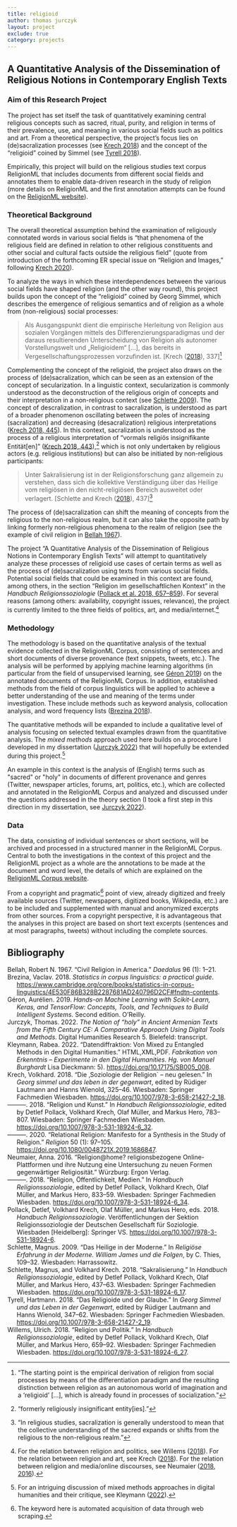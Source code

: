 ```yaml
---
title: religioid
author: thomas jurczyk
layout: project
exclude: true
category: projects
---
```


<h2
id="a-quantitative-analysis-of-the-dissemination-of-religious-notions-in-contemporary-english-texts">A
Quantitative Analysis of the Dissemination of Religious Notions in
Contemporary English Texts</h2>
<h3 id="aim-of-this-research-project">Aim of this Research Project</h3>
<p>The project has set itself the task of quantitatively examining
central religious concepts such as sacred, ritual, purity, and religion
in terms of their prevalence, use, and meaning in various social fields
such as politics and art. From a theoretical perspective, the project’s
focus lies on (de)sacralization processes <span class="citation"
data-cites="krech_soziologie_2018">(see <a
href="#ref-krech_soziologie_2018" role="doc-biblioref">Krech
2018</a>)</span> and the concept of the “religioid” coined by Simmel
<span class="citation" data-cites="tyrell_religioide_2018">(see <a
href="#ref-tyrell_religioide_2018" role="doc-biblioref">Tyrell
2018</a>)</span>.</p>
<p>Empirically, this project will build on the religious studies text
corpus ReligionML that includes documents from different social fields
and annotates them to enable data-driven research in the study of
religion (more details on ReligionML and the first annotation attempts
can be found on the <a
href="https://thomjur.github.io/home_page/projects/religionml.html">ReligionML
website</a>).</p>
<h3 id="theoretical-background">Theoretical Background</h3>
<p>The overall theoretical assumption behind the examination of
religiously connotated words in various social fields is “that phenomena
of the religious field are defined in relation to other religious
constituents and other social and cultural facts outside the religious
field” <span class="citation" data-cites="krech_relational_2020">(quote
from introduction of the forthcoming ER special issue on “Religion and
Images,” following <a href="#ref-krech_relational_2020"
role="doc-biblioref">Krech 2020</a>)</span>.</p>
<p>To analyze the ways in which these interdependences between the
various social fields have shaped religion (and the other way round),
this project builds upon the concept of the “religioid” coined by Georg
Simmel, which describes the emergence of religious semantics and of
religion as a whole from (non-religious) social processes:</p>
<blockquote>
<p>Als Ausgangspunkt dient die empirische Herleitung von Religion aus
sozialen Vorgängen mittels des Differenzierungsparadigmas und der daraus
resultierenden Unterscheidung von Religion als autonomer
Vorstellungswelt und „Religioidem“ […], das bereits in
Vergesellschaftungsprozessen vorzufinden ist. [<span class="citation"
data-cites="krech_soziologie_2018">Krech (<a
href="#ref-krech_soziologie_2018" role="doc-biblioref">2018</a>)</span>,
337]<a href="#fn1" class="footnote-ref" id="fnref1"
role="doc-noteref"><sup>1</sup></a></p>
</blockquote>
<p>Complementing the concept of the religioid, the project also draws on
the process of (de)sacralization, which can be seen as an extension of
the concept of secularization. In a linguistic context, secularization
is commonly understood as the deconstruction of the religious origin of
concepts and their interpretation in a non-religious context <span
class="citation" data-cites="schlette_heilige_2009">(see <a
href="#ref-schlette_heilige_2009" role="doc-biblioref">Schlette
2009</a>)</span>. The concept of descralization, in contrast to
sacralization, is understood as part of a broader phenomenon oscillating
between the poles of increasing (sacralization) and decreasing
(desacralization) religious interpretations <span class="citation"
data-cites="krech_soziologie_2018">(<a href="#ref-krech_soziologie_2018"
role="doc-biblioref">Krech 2018, 445</a>)</span>. In this context,
sacralization is understood as the process of a religious interpretation
of “vormals religiös insignifikante Entität[en]” <span class="citation"
data-cites="krech_soziologie_2018">(<a href="#ref-krech_soziologie_2018"
role="doc-biblioref">Krech 2018, 443</a>)</span>,<a href="#fn2"
class="footnote-ref" id="fnref2" role="doc-noteref"><sup>2</sup></a>
which is not only undertaken by religious actors (e.g. religious
institutions) but can also be initiated by non-religious
participants:</p>
<blockquote>
<p>Unter Sakralisierung ist in der Religionsforschung ganz allgemein zu
verstehen, dass sich die kollektive Verständigung über das Heilige vom
religiösen in den nicht-religiösen Bereich ausweitet oder verlagert.
[<span class="citation"
data-cites="schlette_sakralisierung_2018">Schlette and Krech (<a
href="#ref-schlette_sakralisierung_2018"
role="doc-biblioref">2018</a>)</span>, 437]<a href="#fn3"
class="footnote-ref" id="fnref3" role="doc-noteref"><sup>3</sup></a></p>
</blockquote>
<p>The process of (de)sacralization can shift the meaning of concepts
from the religious to the non-religious realm, but it can also take the
opposite path by linking formerly non-religious phenomena to the realm
of religion <span class="citation" data-cites="bellah_civil_1967">(see
the example of civil religion in <a href="#ref-bellah_civil_1967"
role="doc-biblioref">Bellah 1967</a>)</span>.</p>
<p>The project “A Quantitative Analysis of the Dissemination of
Religious Notions in Contemporary English Texts” will attempt to
quantitatively analyze these processes of religioid use cases of certain
terms as well as the process of (de)sacralization using texts from
various social fields. Potential social fields that could be examined in
this context are found, among others, in the section “Religion im
gesellschaftlichen Kontext” in the <em>Handbuch Religionssoziologie</em>
<span class="citation" data-cites="pollack_handbuch_2018">(<a
href="#ref-pollack_handbuch_2018" role="doc-biblioref">Pollack et al.
2018, 657–859</a>)</span>. For several reasons (among others:
availability, copyright issues, relevance), the project is currently
limited to the three fields of politics, art, and media/internet.<a
href="#fn4" class="footnote-ref" id="fnref4"
role="doc-noteref"><sup>4</sup></a></p>
<h3 id="methodology">Methodology</h3>
<p>The methodology is based on the quantitative analysis of the textual
evidence collected in the ReligionML Corpus, consisting of sentences and
short documents of diverse provenance (text snippets, tweets, etc.). The
analysis will be performed by applying machine learning algorithms <span
class="citation" data-cites="geron_handson_2019">(in particular from the
field of unsupervised learning, see <a href="#ref-geron_handson_2019"
role="doc-biblioref">Géron 2019</a>)</span> on the annotated documents
of the ReligionML Corpus. In addition, established methods from the
field of corpus linguistics will be applied to achieve a better
understanding of the use and meaning of the terms under investigation.
These include methods such as keyword analysis, collocation analysis,
and word frequency lists <span class="citation"
data-cites="brezina_statistics_2018b">(<a
href="#ref-brezina_statistics_2018b" role="doc-biblioref">Brezina
2018</a>)</span>.</p>
<p>The quantitative methods will be expanded to include a qualitative
level of analysis focusing on selected textual examples drawn from the
quantitative analysis. The <em>mixed methods</em> approach used here
builds on a procedure I developed in my dissertation <span
class="citation" data-cites="jurczyk_notion_2022a">(<a
href="#ref-jurczyk_notion_2022a" role="doc-biblioref">Jurczyk
2022</a>)</span> that will hopefully be extended during this project.<a
href="#fn5" class="footnote-ref" id="fnref5"
role="doc-noteref"><sup>5</sup></a></p>
<p>An example in this context is the analysis of (English) terms such as
"sacred" or "holy" in documents of different provenance and genres
(Twitter, newspaper articles, forums, art, politics, etc.), which are
collected and annotated in the ReligionML Corpus and analyzed and
discussed under the questions addressed in the theory section <span
class="citation" data-cites="jurczyk_notion_2022a">(I took a first step
in this direction in my dissertation, see <a
href="#ref-jurczyk_notion_2022a" role="doc-biblioref">Jurczyk
2022</a>)</span>.</p>
<h3 id="data">Data</h3>
<p>The data, consisting of individual sentences or short sections, will
be archived and processed in a structured manner in the ReligionML
Corpus. Central to both the investigations in the context of this
project and the ReligionML project as a whole are the annotations to be
made at the document and word level, the details of which are explained
on the <a
href="https://thomjur.github.io/home_page/projects/religionml.html">ReligionML
Corpus website</a>.</p>
<p>From a copyright and pragmatic<a href="#fn6" class="footnote-ref"
id="fnref6" role="doc-noteref"><sup>6</sup></a> point of view, already
digitized and freely available sources (Twitter, newspapers, digitized
books, Wikipedia, etc.) are to be included and supplemented with manual
and anonymized excerpts from other sources. From a copyright
perspective, it is advantageous that the analyses in this project are
based on short text excerpts (sentences and at most paragraphs, tweets)
without including the complete sources.</p>
<h2 class="unnumbered" id="bibliography">Bibliography</h2>
<div id="refs" class="references csl-bib-body hanging-indent"
role="doc-bibliography">
<div id="ref-bellah_civil_1967" class="csl-entry"
role="doc-biblioentry">
Bellah, Robert N. 1967. <span>“Civil Religion in America.”</span>
<em>Daedalus</em> 96 (1): 1–21.
</div>
<div id="ref-brezina_statistics_2018b" class="csl-entry"
role="doc-biblioentry">
Brezina, Vaclav. 2018. <em>Statistics in corpus linguistics: a practical
guide</em>. <a
href="https://www.cambridge.org/core/books/statistics-in-corpus-linguistics/4E530F86B328B2287681AD240796D2CF#fndtn-contents">https://www.cambridge.org/core/books/statistics-in-corpus-linguistics/4E530F86B328B2287681AD240796D2CF#fndtn-contents</a>.
</div>
<div id="ref-geron_handson_2019" class="csl-entry"
role="doc-biblioentry">
Géron, Aurélien. 2019. <em>Hands-on Machine Learning with Scikit-Learn,
Keras, and TensorFlow: Concepts, Tools, and Techniques to Build
Intelligent Systems</em>. Second edition. O’Reilly.
</div>
<div id="ref-jurczyk_notion_2022a" class="csl-entry"
role="doc-biblioentry">
Jurczyk, Thomas. 2022. <em>The Notion of <span>“holy”</span> in Ancient
Armenian Texts from the Fifth Century CE: A Comparative Approach Using
Digital Tools and Methods</em>. Digital Humanities Research 5.
Bielefeld: transcript.
</div>
<div id="ref-kleymann_datendiffraktion_2022a" class="csl-entry"
role="doc-biblioentry">
Kleymann, Rabea. 2022. <span>“Datendiffraktion: Von Mixed zu Entangled
Methods in den Digital Humanities.”</span> HTML,XML,PDF. <em>Fabrikation
von Erkenntnis – Experimente in den Digital Humanities. Hg. von Manuel
Burghardt</em> Lisa Dieckmann: 5). <a
href="https://doi.org/10.17175/SB005_008">https://doi.org/10.17175/SB005_008</a>.
</div>
<div id="ref-krech_soziologie_2018" class="csl-entry"
role="doc-biblioentry">
Krech, Volkhard. 2018. <span>“Die ‚Soziologie der Religion` – neu
gelesen.”</span> In <em>Georg simmel und das leben in der
gegenwart</em>, edited by Rüdiger Lautmann and Hanns Wienold, 325–46.
Wiesbaden: Springer Fachmedien Wiesbaden. <a
href="https://doi.org/10.1007/978-3-658-21427-2_18">https://doi.org/10.1007/978-3-658-21427-2_18</a>.
</div>
<div id="ref-krech_religion_2018" class="csl-entry"
role="doc-biblioentry">
———. 2018. <span>“Religion und Kunst.”</span> In <em>Handbuch
Religionssoziologie</em>, edited by Detlef Pollack, Volkhard Krech, Olaf
Müller, and Markus Hero, 783–807. Wiesbaden: Springer Fachmedien
Wiesbaden. <a
href="https://doi.org/10.1007/978-3-531-18924-6_32">https://doi.org/10.1007/978-3-531-18924-6_32</a>.
</div>
<div id="ref-krech_relational_2020" class="csl-entry"
role="doc-biblioentry">
———. 2020. <span>“Relational Religion: Manifesto for a Synthesis in the
Study of Religion.”</span> <em>Religion</em> 50 (1): 97–105. <a
href="https://doi.org/10.1080/0048721X.2019.1686847">https://doi.org/10.1080/0048721X.2019.1686847</a>.
</div>
<div id="ref-neumaier_religion_2016" class="csl-entry"
role="doc-biblioentry">
Neumaier, Anna. 2016. <span>“Religion@home? religionsbezogene
Online-Plattformen und ihre Nutzung eine Untersuchung zu neuen Formen
gegenwärtiger Religiosität.”</span> Würzburg: Ergon Verlag.
</div>
<div id="ref-neumaier_religion_2018" class="csl-entry"
role="doc-biblioentry">
———. 2018. <span>“Religion, Öffentlichkeit, Medien.”</span> In
<em>Handbuch Religionssoziologie</em>, edited by Detlef Pollack,
Volkhard Krech, Olaf Müller, and Markus Hero, 833–59. Wiesbaden:
Springer Fachmedien Wiesbaden. <a
href="https://doi.org/10.1007/978-3-531-18924-6_34">https://doi.org/10.1007/978-3-531-18924-6_34</a>.
</div>
<div id="ref-pollack_handbuch_2018" class="csl-entry"
role="doc-biblioentry">
Pollack, Detlef, Volkhard Krech, Olaf Müller, and Markus Hero, eds.
2018. <em>Handbuch Religionssoziologie</em>. Veröffentlichungen der
Sektion Religionssoziologie der Deutschen Gesellschaft für Soziologie.
Wiesbaden [Heidelberg]: Springer VS. <a
href="https://doi.org/10.1007/978-3-531-18924-6">https://doi.org/10.1007/978-3-531-18924-6</a>.
</div>
<div id="ref-schlette_heilige_2009" class="csl-entry"
role="doc-biblioentry">
Schlette, Magnus. 2009. <span>“Das Heilige in der Moderne.”</span> In
<em>Religiöse Erfahrung in der Moderne. William James und die
Folgen</em>, by C. Thies, 109–32. Wiesbaden: Harrassowitz.
</div>
<div id="ref-schlette_sakralisierung_2018" class="csl-entry"
role="doc-biblioentry">
Schlette, Magnus, and Volkhard Krech. 2018.
<span>“Sakralisierung.”</span> In <em>Handbuch Religionssoziologie</em>,
edited by Detlef Pollack, Volkhard Krech, Olaf Müller, and Markus Hero,
437–63. Wiesbaden: Springer Fachmedien Wiesbaden. <a
href="https://doi.org/10.1007/978-3-531-18924-6_17">https://doi.org/10.1007/978-3-531-18924-6_17</a>.
</div>
<div id="ref-tyrell_religioide_2018" class="csl-entry"
role="doc-biblioentry">
Tyrell, Hartmann. 2018. <span>“Das Religioide und der Glaube.”</span> In
<em>Georg Simmel und das Leben in der Gegenwart</em>, edited by Rüdiger
Lautmann and Hanns Wienold, 347–62. Wiesbaden: Springer Fachmedien
Wiesbaden. <a
href="https://doi.org/10.1007/978-3-658-21427-2_19">https://doi.org/10.1007/978-3-658-21427-2_19</a>.
</div>
<div id="ref-willems_religion_2018" class="csl-entry"
role="doc-biblioentry">
Willems, Ulrich. 2018. <span>“Religion und Politik.”</span> In
<em>Handbuch Religionssoziologie</em>, edited by Detlef Pollack,
Volkhard Krech, Olaf Müller, and Markus Hero, 659–92. Wiesbaden:
Springer Fachmedien Wiesbaden. <a
href="https://doi.org/10.1007/978-3-531-18924-6_27">https://doi.org/10.1007/978-3-531-18924-6_27</a>.
</div>
</div>
<section class="footnotes footnotes-end-of-document"
role="doc-endnotes">
<hr />
<ol>
<li id="fn1" role="doc-endnote"><p>“The starting point is the empirical
derivation of religion from social processes by means of the
differentiation paradigm and the resulting distinction between religion
as an autonomous world of imagination and a ‘religioid’ [...], which is
already found in processes of socialization.”<a href="#fnref1"
class="footnote-back" role="doc-backlink">↩︎</a></p></li>
<li id="fn2" role="doc-endnote"><p>“formerly religiously insignificant
entity[ies].”<a href="#fnref2" class="footnote-back"
role="doc-backlink">↩︎</a></p></li>
<li id="fn3" role="doc-endnote"><p>“In religious studies, sacralization
is generally understood to mean that the collective understanding of the
sacred expands or shifts from the religious to the non-religious
realm.”<a href="#fnref3" class="footnote-back"
role="doc-backlink">↩︎</a></p></li>
<li id="fn4" role="doc-endnote"><p>For the relation between religion and
politics, see Willems <span class="citation"
data-cites="willems_religion_2018">(<a href="#ref-willems_religion_2018"
role="doc-biblioref">2018</a>)</span>. For the relation between religion
and art, see Krech <span class="citation"
data-cites="krech_religion_2018">(<a href="#ref-krech_religion_2018"
role="doc-biblioref">2018</a>)</span>. For the relation between religion
and media/online discourses, see Neumaier <span class="citation"
data-cites="neumaier_religion_2018 neumaier_religion_2016">(<a
href="#ref-neumaier_religion_2018" role="doc-biblioref">2018</a>, <a
href="#ref-neumaier_religion_2016"
role="doc-biblioref">2016</a>)</span>.<a href="#fnref4"
class="footnote-back" role="doc-backlink">↩︎</a></p></li>
<li id="fn5" role="doc-endnote"><p>For an intriguing discussion of mixed
methods approaches in digital humanities and their critique, see
Kleymann <span class="citation"
data-cites="kleymann_datendiffraktion_2022a">(<a
href="#ref-kleymann_datendiffraktion_2022a"
role="doc-biblioref">2022</a>)</span>.<a href="#fnref5"
class="footnote-back" role="doc-backlink">↩︎</a></p></li>
<li id="fn6" role="doc-endnote"><p>The keyword here is automated
acquisition of data through web scraping.<a href="#fnref6"
class="footnote-back" role="doc-backlink">↩︎</a></p></li>
</ol>
</section>
